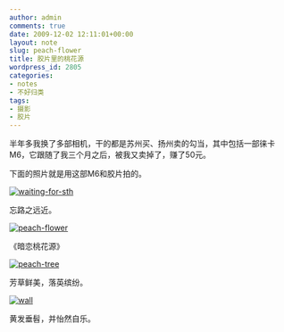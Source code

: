 ```yaml
---
author: admin
comments: true
date: 2009-12-02 12:11:01+00:00
layout: note
slug: peach-flower
title: 胶片里的桃花源
wordpress_id: 2805
categories:
- notes
- 不好归类
tags:
- 摄影
- 胶片
---
```


半年多我换了多部相机，干的都是苏州买、扬州卖的勾当，其中包括一部徕卡M6，它跟随了我三个月之后，被我又卖掉了，赚了50元。

下面的照片就是用这部M6和胶片拍的。

[![waiting-for-sth](http://farm3.static.flickr.com/2609/4149145543_e40a36bec4.jpg)](http://www.flickr.com/photos/lookoo/4149145543/)

忘路之远近。

[![peach-flower](http://farm3.static.flickr.com/2565/4149145539_ee94f64448.jpg)](http://www.flickr.com/photos/lookoo/4149145539/)

《暗恋桃花源》

[![peach-tree](http://farm3.static.flickr.com/2517/4149145541_5cb9c097c5.jpg)](http://www.flickr.com/photos/lookoo/4149145541/)

芳草鲜美，落英缤纷。

[![wall](http://farm3.static.flickr.com/2737/4149145549_6e3477bfcb.jpg)](http://www.flickr.com/photos/lookoo/4149145549/)

黄发垂髫，并怡然自乐。

